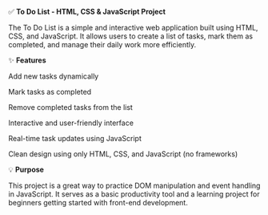 ✅ **To Do List - HTML, CSS & JavaScript Project**

The To Do List is a simple and interactive web application built using HTML, CSS, and JavaScript. It allows users to create a list of tasks, mark them as completed, and manage their daily work more efficiently.

✨ **Features**

Add new tasks dynamically

Mark tasks as completed

Remove completed tasks from the list

Interactive and user-friendly interface

Real-time task updates using JavaScript

Clean design using only HTML, CSS, and JavaScript (no frameworks)

💡 **Purpose**

This project is a great way to practice DOM manipulation and event handling in JavaScript. It serves as a basic productivity tool and a learning project for beginners getting started with front-end development.


